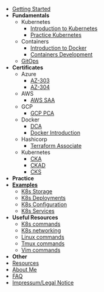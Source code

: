 * [Getting Started](/)
* **Fundamentals**
  * Kubernetes
    * [Introduction to Kubernetes](/kubernetes.md)
    * [Practice Kubernetes](/kubernetes_intro.md)
  * Containers
    * [Introduction to Docker](/docker_intro.md)
    * [Containers Development](/containers.md)
  * [GitOps](/gitops_intro.md)
* **Certificates**
  * Azure
    * [AZ-303](/az_303_guide.md)
    * [AZ-304](/az_304_guide.md)
  * AWS
    * [AWS SAA](/aws_saa_co2.md)
  * GCP
    * [GCP PCA](/gcp_pca.md)
  * Docker
    * [DCA](/dca_guide.md)
    * [Docker Introduction](docker_intro.md)
  * Hashicorp
    * [Terraform Associate](/terraform.md)
  * Kubernetes
    * [CKA](/cka_guide.md)
    * [CKAD](/ckad_guide.md)
    * [CKS](/cks_guide.md)
* **Practice**
* [**Examples**](examples.md)
  * [K8s Storage](/examples/k8s-storage-pv-pvc.md)
  * [K8s Deployments](examples/k8s-deployments.md)
  * [K8s Configuration](examples/k8s-configuration.md)
  * [K8s Services](examples/k8s-services.md)
* **Useful Resources**
  * [K8s commands](k8scommands.md)
  * [K8s networking](k8snetworking.md)
  * [Linux commands](linuxcommands.md)
  * [Tmux commands](tmuxcommands.md)
  * [Vim commands](vimcommands.md)
* **Other**
* [Resources](resources.md)
* [About Me](about.md)
* [FAQ](faq.md)
* [Impressum/Legal Notice](_impressum.md)
